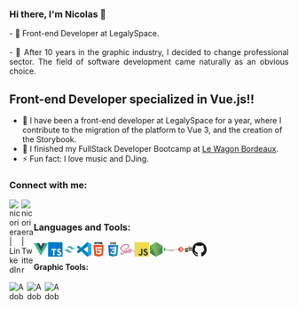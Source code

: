 ### Hi there, I'm Nicolas 👋

<div style="text-align: justify"> - 👋 Front-end Developer at LegalySpace.</div>

</br>

<div style="text-align: justify">- 📖 After 10 years in the graphic industry, I decided to change professional sector. The field of software development came naturally as an obvious choice.</div>

## Front-end Developer specialized in Vue.js!!

- 🔭 I have been a front-end developer at LegalySpace for a year, where I contribute to the migration of the platform to Vue 3, and the creation of the Storybook.
- 🌱 I finished my FullStack Developer Bootcamp at [Le Wagon Bordeaux](https://www.lewagon.com/fr/bordeaux).
- ⚡ Fun fact: I love music and DJing.

### Connect with me:

[<img align="left" alt="nicoriera | LinkedIn" width="22px" src="https://cdn.jsdelivr.net/npm/simple-icons@v3/icons/linkedin.svg" />][linkedin]
[<img align="left" alt="nicoriera | Twitter" width="22px" src="https://cdn.jsdelivr.net/npm/simple-icons@v3/icons/twitter.svg" />][twitter]

<br />

### Languages and Tools:

<img align="left" alt="Vue.js" width="26px" src="https://raw.githubusercontent.com/github/explore/01ea2a586e5da744792d0ccfce2f68b861f29301/topics/vue/vue.png" />
<img align="left" alt="TypeScript" width="26px" src="https://raw.githubusercontent.com/github/explore/01ea2a586e5da744792d0ccfce2f68b861f29301/topics/typescript/typescript.png" />
<img align="left" alt="Tailwind CSS" width="26px" src="https://raw.githubusercontent.com/github/explore/01ea2a586e5da744792d0ccfce2f68b861f29301/topics/tailwind/tailwind.png" />
<img align="left" alt="Visual Studio Code" width="26px" src="https://raw.githubusercontent.com/github/explore/80688e429a7d4ef2fca1e82350fe8e3517d3494d/topics/visual-studio-code/visual-studio-code.png" />
<img align="left" alt="HTML5" width="26px" src="https://raw.githubusercontent.com/github/explore/80688e429a7d4ef2fca1e82350fe8e3517d3494d/topics/html/html.png" />
<img align="left" alt="CSS3" width="26px" src="https://raw.githubusercontent.com/github/explore/80688e429a7d4ef2fca1e82350fe8e3517d3494d/topics/css/css.png" />
<img align="left" alt="Sass" width="26px" src="https://raw.githubusercontent.com/github/explore/80688e429a7d4ef2fca1e82350fe8e3517d3494d/topics/sass/sass.png" />
<img align="left" alt="JavaScript" width="26px" src="https://raw.githubusercontent.com/github/explore/80688e429a7d4ef2fca1e82350fe8e3517d3494d/topics/javascript/javascript.png" />
<img align="left" alt="Node.js" width="26px" src="https://raw.githubusercontent.com/github/explore/80688e429a7d4ef2fca1e82350fe8e3517d3494d/topics/nodejs/nodejs.png" />
<img align="left" alt="MongoDB" width="26px" src="https://raw.githubusercontent.com/github/explore/80688e429a7d4ef2fca1e82350fe8e3517d3494d/topics/mongodb/mongodb.png" />
<img align="left" alt="Git" width="26px" src="https://raw.githubusercontent.com/github/explore/80688e429a7d4ef2fca1e82350fe8e3517d3494d/topics/git/git.png" />
<img align="left" alt="GitHub" width="26px" src="https://raw.githubusercontent.com/github/explore/78df643247d429f6cc873026c0622819ad797942/topics/github/github.png" />

<br />

#### Graphic Tools:

<img align="left" alt="Adobe Photoshop" height="32" width="32" src="https://cdn.jsdelivr.net/npm/simple-icons@v5/icons/adobephotoshop.svg" />
<img align="left" alt="Adobe Illustrator" height="32" width="32" src="https://cdn.jsdelivr.net/npm/simple-icons@v5/icons/adobeillustrator.svg" />
<img align="left" color="#FF3366" alt="Adobe InDesign" height="32" width="32" src="https://cdn.jsdelivr.net/npm/simple-icons@v5/icons/adobeindesign.svg" />

<br />

[linkedin]: https://www.linkedin.com/in/nicolasriera/
[twitter]: https://twitter.com/nicolariera
